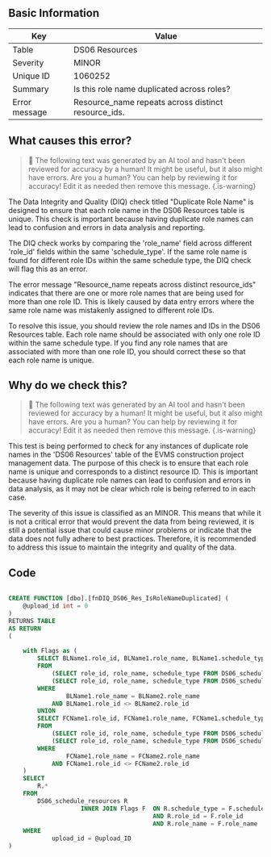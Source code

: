 ## Basic Information
| Key         | Value          |
|-------------|----------------|
| Table       | DS06 Resources |
| Severity    | MINOR |
| Unique ID   | 1060252   |
| Summary     | Is this role name duplicated across roles? |
| Error message | Resource_name repeats across distinct resource_ids. |

## What causes this error?

> :robot: The following text was generated by an AI tool and hasn't been reviewed for accuracy by a human! It might be useful, but it also might have errors. Are you a human? You can help by reviewing it for accuracy! Edit it as needed then remove this message.
{.is-warning}

The Data Integrity and Quality (DIQ) check titled "Duplicate Role Name" is designed to ensure that each role name in the DS06 Resources table is unique. This check is important because having duplicate role names can lead to confusion and errors in data analysis and reporting.

The DIQ check works by comparing the 'role_name' field across different 'role_id' fields within the same 'schedule_type'. If the same role name is found for different role IDs within the same schedule type, the DIQ check will flag this as an error.

The error message "Resource_name repeats across distinct resource_ids" indicates that there are one or more role names that are being used for more than one role ID. This is likely caused by data entry errors where the same role name was mistakenly assigned to different role IDs.

To resolve this issue, you should review the role names and IDs in the DS06 Resources table. Each role name should be associated with only one role ID within the same schedule type. If you find any role names that are associated with more than one role ID, you should correct these so that each role name is unique.
## Why do we check this?

> :robot: The following text was generated by an AI tool and hasn't been reviewed for accuracy by a human! It might be useful, but it also might have errors. Are you a human? You can help by reviewing it for accuracy! Edit it as needed then remove this message.
{.is-warning}

This test is being performed to check for any instances of duplicate role names in the 'DS06 Resources' table of the EVMS construction project management data. The purpose of this check is to ensure that each role name is unique and corresponds to a distinct resource ID. This is important because having duplicate role names can lead to confusion and errors in data analysis, as it may not be clear which role is being referred to in each case.

The severity of this issue is classified as an MINOR. This means that while it is not a critical error that would prevent the data from being reviewed, it is still a potential issue that could cause minor problems or indicate that the data does not fully adhere to best practices. Therefore, it is recommended to address this issue to maintain the integrity and quality of the data.
## Code

```sql

CREATE FUNCTION [dbo].[fnDIQ_DS06_Res_IsRoleNameDuplicated] (
	@upload_id int = 0
)
RETURNS TABLE
AS RETURN
(
	
	with Flags as (
		SELECT BLName1.role_id, BLName1.role_name, BLName1.schedule_type
		FROM 
			(SELECT role_id, role_name, schedule_type FROM DS06_schedule_resources WHERE upload_ID = @upload_ID AND schedule_type = 'BL' GROUP BY schedule_type, role_id, role_name) BLName1,
			(SELECT role_id, role_name, schedule_type FROM DS06_schedule_resources WHERE upload_ID = @upload_ID AND schedule_type = 'BL' GROUP BY schedule_type, role_id, role_name) BLName2
		WHERE
				BLName1.role_name = BLName2.role_name
			AND BLName1.role_id <> BLName2.role_id
		UNION
		SELECT FCName1.role_id, FCName1.role_name, FCName1.schedule_type
		FROM 
			(SELECT role_id, role_name, schedule_type FROM DS06_schedule_resources WHERE upload_ID = @upload_ID AND schedule_type = 'FC' GROUP BY schedule_type, role_id, role_name) FCName1,
			(SELECT role_id, role_name, schedule_type FROM DS06_schedule_resources WHERE upload_ID = @upload_ID AND schedule_type = 'FC' GROUP BY schedule_type, role_id, role_name) FCName2
		WHERE
				FCName1.role_name = FCName2.role_name
			AND FCName1.role_id <> FCName2.role_id
	)
	SELECT
		R.*
	FROM
		DS06_schedule_resources R 
					INNER JOIN Flags F 	ON R.schedule_type = F.schedule_type
										AND R.role_id = F.role_id
										AND R.role_name = F.role_name
	WHERE
			upload_id = @upload_ID
)
```
